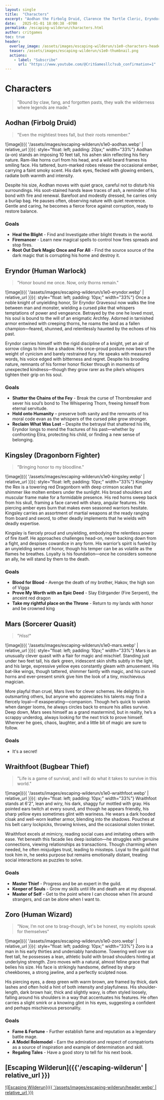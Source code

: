 ```yaml
---
layout: single
title:  "Characters"
excerpt: "Aodhan the Firbolg Druid, Clarence the Tortle Cleric, Eryndor the Human Warlock, Kingsley theh Dragonborn Fighter, Mars the Quasit Sorcerer, Wraithfoot the Bugbear Theif, and Zoro the Human Wizard."
date:   2025-01-01 18:00:38 -0700
permalink: /escaping-wilderun/characters.html
author: critgames
toc: true
header:
  overlay_image: /assets/images/escaping-wilderun/s1e0-characters-header.webp
  teaser: /assets/images/escaping-wilderun/s1e0-thumbnail.png
  actions:
    - label: "Subscribe"
      url: "https://www.youtube.com/@CritGamesllc?sub_confirmation=1"
---
```


# Characters
> "Bound by claw, fang, and forgotten pasts, they walk the wilderness where legends are made."

## Aodhan (Firbolg Druid)
> "Even the mightiest trees fall, but their roots remember."

![image]({{ '/assets/images/escaping-wilderun/s1e0-aodhan.webp' | relative_url }}){: style="float: left; padding: 20px;" width="33%"}
Aodhan (a-on) stands an imposing 10 feet tall, his ashen skin reflecting his fiery nature. Ram-like horns curl from his head, and a wild beard frames his smiling face. His tattered, burn-marked robes release the occasional ember, carrying a faint smoky scent. His dark eyes, flecked with glowing embers, radiate both warmth and intensity.

Despite his size, Aodhan moves with quiet grace, careful not to disturb his surroundings. His soot-stained hands leave traces of ash, a reminder of his bond with fire and renewal. Barefoot and modestly dressed, he carries only a burlap bag. He pauses often, observing nature with quiet reverence. Gentle and caring, he becomes a fierce force against corruption, ready to restore balance.

### Goals
* **Heal the Blight** - Find and Investigate other blight threats in the world.
* **Firemancer** - Learn new magical spells to control how fires spreads and stop fires.
* **Root Out Dark Magic Once and For All** - Find the source source of the dark magic that is corrupting his home and destroy it.

<!--
## Clarence (Tortle Cleric)
> "<QUOTE>"

![image]({{ '/assets/images/escaping-wilderun/s1e0-clarence.webp' | relative_url }}){: style="float: left; padding: 10px;" width="33%"}
<DESCRIPTION>

### Goals
<GOALS>
-->
## Eryndor (Human Warlock)
> "Honor bound me once. Now, only thorns remain."

![image]({{ '/assets/images/escaping-wilderun/s1e0-eryndor.webp' | relative_url }}){: style="float: left; padding: 10px;" width="33%"}
Once a noble knight of unyielding honor, Sir Eryndor Gravesoul now walks the line between man and monster, wielding a cursed pike that whispers temptations of power and vengeance. Betrayed by the one he loved most, his soul is bound to the will of an enigmatic Archfey. Adorned in tarnished armor entwined with creeping thorns, he roams the land as a fallen champion—feared, shunned, and relentlessly haunted by the echoes of his past.

Eryndor carries himself with the rigid discipline of a knight, yet an air of sorrow clings to him like a shadow. His once-proud posture now bears the weight of cynicism and barely restrained fury. He speaks with measured words, his voice edged with bitterness and regret. Despite his brooding nature, remnants of his former honor flicker through in moments of unexpected kindness—though they grow rarer as the pike’s whispers tighten their grip on his soul.

### Goals
* **Shatter the Chains of the Fey** - Break the curse of Thornbreaker and sever his soul’s bond to The Whispering Thorn, freeing himself from eternal servitude.
* **Hold onto Humanity** – preserve both sanity and the remnants of his moral code evan as the whispers of the cursed pike grow stronger.
* **Reclaim What Was Lost** – Despite the betrayal that shattered his life, Eryndor longs to mend the fractures of his past—whether by confronting Elira, protecting his child, or finding a new sense of belonging.

## Kingsley (Dragonborn Fighter)
> "Bringing honor to my bloodline."

![image]({{ '/assets/images/escaping-wilderun/s1e0-kingsley.webp' | relative_url }}){: style="float: left; padding: 10px;" width="33%"}
Kingsley the Rex is a towering red Dragonborn with deep crimson scales that shimmer like molten embers under the sunlight. His broad shoulders and muscular frame make for a formidable presence. His red horns sweep back from his skull, framing a face carved with sharp, angular features. His piercing amber eyes burn that makes even seasoned warriors hesitate. Kingsley carries an assortment of martial weapons at the ready ranging from board and sword, to other deadly implements that he wields with deadly expertise.

Kingsley is fiercely proud and unyielding, embodying the relentless power of fire itself. He approaches challenges head-on, never backing down from a fight, and despises cowardice in any form. His warrior’s spirit is fueled by an unyielding sense of honor, though his temper can be as volatile as the flames he breathes. Loyalty is his foundation—once he considers someone an ally, he will stand by them to the death.

### Goals
* **Blood for Blood** - Avenge the death of my brother, Hakov, the high son of Vigga
* **Prove My Worth with an Epic Deed** - Slay Eldrgander (Fire Serpent), the anceint red dragon
* **Take my rightful place on the Throne** - Return to my lands with honor and be crowned king

## Mars (Sorcerer Quasit)
> "*Hiss!*"

![image]({{ '/assets/images/escaping-wilderun/s1e0-mars.webp' | relative_url }}){: style="float: left; padding: 10px;" width="33%"}
Mars is an unusually clever quasit with a flair for magic and mischief. Standing just under two feet tall, his dark green, iridescent skin shifts subtly in the light, and his large, expressive yellow eyes constantly gleam with amusement. His bat-like wings, though tattered, shimmer faintly with magic, and his curved horns and ever-present smirk give him the look of a tiny, mischievous magician.

More playful than cruel, Mars lives for clever schemes. He delights in outsmarting others, but anyone who appreciates his talents may find a fiercely loyal—if exasperating—companion. Though he’s quick to vanish when danger looms, he always circles back to ensure his allies survive. Deep down, Mars sees himself as a grand mastermind, but in reality, he’s a scrappy underdog, always looking for the next trick to prove himself. Wherever he goes, chaos, laughter, and a little bit of magic are sure to follow.

### Goals
* It's a secret!

## Wraithfoot (Bugbear Thief)
> "Life is a game of survival, and I will do what it takes to survive in this world."

![image]({{ '/assets/images/escaping-wilderun/s1e0-wraithfoot.webp' | relative_url }}){: style="float: left; padding: 10px;" width="33%"}
Wraithfoot stands at 6'2", lean and wiry, his dark, shaggy fur mottled with gray. His pointed ears twitch at every sound, and though he appears friendly, his sharp yellow eyes sometimes glint with wariness. He wears a dark hooded cloak and well-worn leather armor, blending into the shadows. Pouches at his belt carry lockpicks, throwing knives, and the occasional stolen trinket.

Wraithfoot excels at mimicry, reading social cues and imitating others with ease. Yet beneath this facade lies deep isolation—he struggles with genuine connections, viewing relationships as transactions. Though charming when needed, he often misjudges trust, leading to missteps. Loyal to the guild that took him in, he seeks purpose but remains emotionally distant, treating social interactions as puzzles to solve.

### Goals
* **Master Thief** - Progress and be an expert in the guild.
* **Keeper of Souls** - Grow my skills until life and death are at my disposal.
* **Master of Self** - Get to the point where I can choose when I’m around strangers, and can be alone when I want to.

## Zoro (Human Wizard)
> "Now, I’m not one to brag–though, let's be honest, my exploits speak for themselves"

![image]({{ '/assets/images/escaping-wilderun/s1e0-zoro.webp' | relative_url }}){: style="float: left; padding: 10px;" width="33%"}
Zoro is a man in his early thirties and undeniably handsome. Towering well over six feet tall, he possesses a lean, athletic build with broad shoulders hinting at underlying strength. Zoro moves with a natural, almost feline grace that belies his size. His face is strikingly handsome, defined by sharp cheekbones, a strong jawline, and a perfectly sculpted nose.

His piercing eyes, a deep green with warm brown, are framed by thick, dark lashes and often hold a hint of both intensity and playfulness. His shoulder-length, dark brown hair, thick and slightly wavy, is often styled loosely, falling around his shoulders in a way that accentuates his features. He often carries a slight smirk or a knowing glint in his eyes, suggesting a confident and perhaps mischievous personality.

### Goals
* **Fame & Fortune** - Further establish fame and reputation as a legendary battle mage.
* **A Model Rolemodel** - Earn the admiration and respect of compatriorts as a source of inspiration and example of determination and skill.
* **Regaling Tales** - Have a good story to tell for his next book. 

## [Escaping Wilderun]({{'/escaping-wilderun' | relative_url }})
<a href="{{'/escaping-wilderun/' | relative_url }}" title="Escaping Wilderun">![Escaping Wilderun]({{ '/assets/images/escaping-wilderun/header.webp' | relative_url }})</a>

